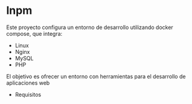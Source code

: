 # lnpm
Este proyecto configura un entorno de desarrollo utilizando docker compose, que integra:
* Linux
* Nginx
* MySQL
* PHP

El objetivo es ofrecer un entorno con herramientas para el desarrollo de aplicaciones web

* Requisitos
